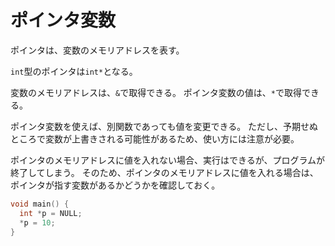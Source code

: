 # ポインタ変数

ポインタは、変数のメモリアドレスを表す。

`int`型のポインタは`int*`となる。

変数のメモリアドレスは、`&`で取得できる。
ポインタ変数の値は、`*`で取得できる。

ポインタ変数を使えば、別関数であっても値を変更できる。
ただし、予期せぬところで変数が上書きされる可能性があるため、使い方には注意が必要。

ポインタのメモリアドレスに値を入れない場合、実行はできるが、プログラムが終了してしまう。
そのため、ポインタのメモリアドレスに値を入れる場合は、ポインタが指す変数があるかどうかを確認しておく。

```c
void main() {
  int *p = NULL;
  *p = 10;
}
```
